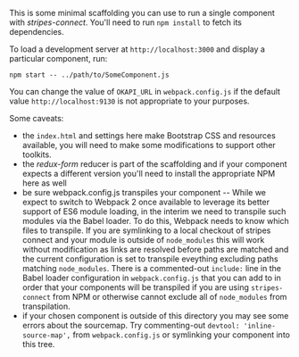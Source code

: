 This is some minimal scaffolding you can use to run a single component with _stripes-connect_. You'll need to run `npm install` to fetch its dependencies.

To load a development server at `http://localhost:3000` and display a particular component, run:

    npm start -- ../path/to/SomeComponent.js

You can change the value of `OKAPI_URL` in `webpack.config.js` if the default value `http://localhost:9130` is not appropriate to your purposes.

Some caveats:

  * the `index.html` and settings here make Bootstrap CSS and resources available, you will need to make some modifications to support other toolkits.
  * the _redux-form_ reducer is part of the scaffolding and if your component expects a different version you'll need to install the appropriate NPM here as well
  * be sure webpack.config.js transpiles your component -- While we expect to switch to Webpack 2 once available to leverage its better support of ES6 module loading, in the interim we need to transpile such modules via the Babel loader. To do this, Webpack needs to know which files to transpile. If you are symlinking to a local checkout of stripes connect and your module is outside of `node_modules` this will work without modification as links are resolved before paths are matched and the current configuration is set to transpile eveything excluding paths matching `node_modules`. There is a commented-out `include:` line in the Babel loader configuration in `webpack.config.js` that you can add to in order that your components will be transpiled if you are using `stripes-connect` from NPM or otherwise cannot exclude all of `node_modules` from transpilation.
  * if your chosen component is outside of this directory you may see some errors about the sourcemap. Try commenting-out `devtool: 'inline-source-map',` from `webpack.config.js` or symlinking your component into this tree.
